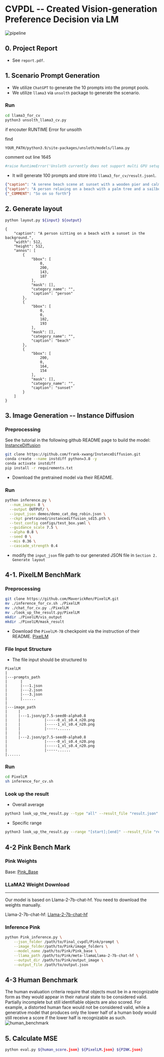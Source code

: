 # CVPDL -- Created Vision-generation Preference Decision via LM
![pipeline](./fig/CVPDL_Pipeline.png)

## 0. Project Report

- See `report.pdf`.

## 1. Scenario Prompt Generation

- We utilize `ChatGPT` to generate the 10 prompts into the prompt pools.
- We utilize `llama3` via `unsolth` package to generate the scenario.

### Run
```sh
cd llama3_for_cv
python3 unsolth_llama3_cv.py
```

if encouter RUNTIME Error for unsolth

find
```sh
YOUR_PATH/python3.9/site-packages/unsloth/models/llama.py
```

comment out line 1645

```python
#raise RuntimeError('Unsloth currently does not support multi GPU setups - but we are working on it!')
```

- It will generate 100 prompts and store into `llama3_for_cv/result.jsonl`.
```json
{"caption": "A serene beach scene at sunset with a wooden pier and calm sea.", "annos": [{"caption": "wooden pier"}, {"caption": "calm sea"}, {"caption": "setting sun"}]}
{"caption": "A person relaxing on a beach with a palm tree and a sailboat in the background.", "annos": [{"caption": "person"}, {"caption": "palm tree"}, {"caption": "sailboat"}]}
{"_COMMENT": "So on so forth"}
```

## 2. Generate layout
```sh
python layout.py ${input} ${output}
```
```
{
    "caption": "A person sitting on a beach with a sunset in the background.",
    "width": 512,
    "height": 512,
    "annos": [
        {
            "bbox": [
                0,
                200,
                143,
                187
            ],
            "mask": [],
            "category_name": "",
            "caption": "person"
        },
        {
            "bbox": [
                0,
                0,
                102,
                193
            ],
            "mask": [],
            "category_name": "",
            "caption": "beach"
        },
        {
            "bbox": [
                200,
                0,
                164,
                154
            ],
            "mask": [],
            "category_name": "",
            "caption": "sunset"
        }
    ]
}
```

## 3. Image Generation -- Instance Diffusion
### Preprocessing
See the tutorial in the following github README page to build the model:
[InstanceDiffusion](https://github.com/frank-xwang/InstanceDiffusion)
```sh
git clone https://github.com/frank-xwang/InstanceDiffusion.git
conda create --name instdiff python=3.8 -y
conda activate instdiff
pip install -r requirements.txt
```
- Download the pretrained model via their README.

### Run
```sh
python inference.py \
  --num_images 8 \
  --output OUTPUT/ \
  --input_json demos/demo_cat_dog_robin.json \
  --ckpt pretrained/instancediffusion_sd15.pth \
  --test_config configs/test_box.yaml \
  --guidance_scale 7.5 \
  --alpha 0.8 \
  --seed 0 \
  --mis 0.36 \
  --cascade_strength 0.4
```
- modify the `input_json` file path to our generated JSON file in `Section 2. Generate layout`

## 4-1. PixelLM BenchMark

### Preprocessing
```sh
git clone https://github.com/MaverickRen/PixelLM.git
mv ./inference_for_cv.sh ./PixelLM
mv ./chat_for_cv.py ./PixelLM
mv ./look_up_the_result.py/PixelLM
mkdir ./PixelLM/vis_output
mkdir ./PixelLM/mask_result
```

- Download the `PixelLM-7B` checkpoint via the instruction of their README. [PixelLM](https://github.com/MaverickRen/PixelLM)

### File Input Structure

- The file input should be structured to
```
PixelLM
|
|---prompts_path
|      |
|      |---1.json
|      |---2.json
|      |---3.json
|      |......
|
|---image_path
|     |
|     |---1.json/gc7.5-seed0-alpha0.8
|     |           |-----0_xl_s0.4_n20.png
|     |           |-----1_xl_s0.4_n20.png
|     |           |-----......
|     |
|     |---2.json/gc7.5-seed0-alpha0.8
|                 |-----0_xl_s0.4_n20.png
|                 |-----1_xl_s0.4_n20.png
|                 |-----......
|......
```


### Run
```sh
cd PixelLM
sh inference_for_cv.sh
```

### Look up the result

- Overall average
```sh
python3 look_up_the_result.py --type "all" --result_file "result.json"
```

- Specific range

```sh
python3 look_up_the_result.py --range "[start];[end]" --result_file "result.json"
```

## 4-2 Pink Bench Mark
### Pink Weights
Base: [Pink_Base](https://huggingface.co/SY-Xuan/Pink_base)
### LLaMA2 Weight Download
---
Our model is based on Llama-2-7b-chat-hf. You need to download the weights manually.

Llama-2-7b-chat-hf: [Llama-2-7b-chat-hf](https://huggingface.co/meta-llama/Llama-2-7b-chat-hf)
### Inference Pink
```sh
python Pink_inference.py \
    --json_folder /path/to/Final_cvpdl/Pink/prompt \
    --image_folder/path/to/Pink/image_folders \
    --model_name /path/to/Pink/Pink_base \
    --llama_path /path/to/Pink/meta-llamaLlama-2-7b-chat-hf \
    --output_dir /path/to/Pink/output_image \
    --output_file /path/to/output.json

```
## 4-3 Human Benchmark
The human evaluation criteria require that objects must be in a
recognizable form as they would appear in their natural state to
be considered valid. Partially incomplete but still identifiable
objects are also scored. For example, a distorted human face
would not be considered valid, while a generative model that
produces only the lower half of a human body would still
receive a score if the lower half is recognizable as such.
![human_benchmark](./fig/human_benchmark.png)


## 5. Calculate MSE
```sh
python eval.py ${human_score.json} ${PixelLM.json} ${PINK.json}
```
